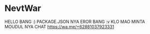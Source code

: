 # NevtWar


HELLO BANG :) 
PACKAGE.JSON NYA EROR BANG :v
KLO MAO MINTA MOUDUL NYA CHAT 
https://wa.me/+62881037923331
